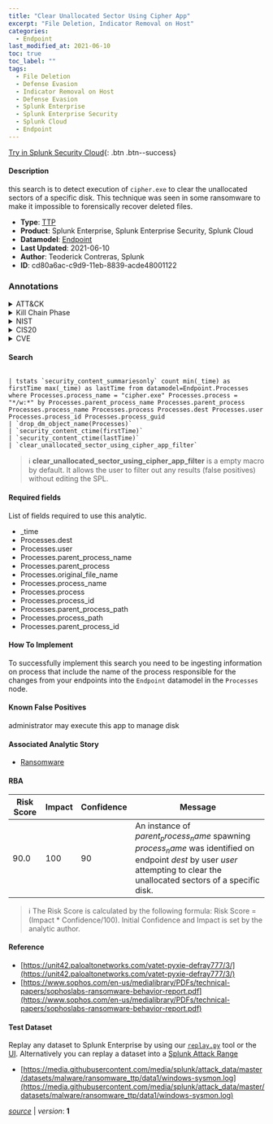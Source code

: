 ```yaml
---
title: "Clear Unallocated Sector Using Cipher App"
excerpt: "File Deletion, Indicator Removal on Host"
categories:
  - Endpoint
last_modified_at: 2021-06-10
toc: true
toc_label: ""
tags:
  - File Deletion
  - Defense Evasion
  - Indicator Removal on Host
  - Defense Evasion
  - Splunk Enterprise
  - Splunk Enterprise Security
  - Splunk Cloud
  - Endpoint
---
```




[Try in Splunk Security Cloud](https://www.splunk.com/en_us/cyber-security.html){: .btn .btn--success}

#### Description

this search is to detect execution of `cipher.exe` to clear the unallocated sectors of a specific disk. This technique was seen in some ransomware to make it impossible to forensically recover deleted files.

- **Type**: [TTP](https://github.com/splunk/security_content/wiki/Detection-Analytic-Types)
- **Product**: Splunk Enterprise, Splunk Enterprise Security, Splunk Cloud
- **Datamodel**: [Endpoint](https://docs.splunk.com/Documentation/CIM/latest/User/Endpoint)
- **Last Updated**: 2021-06-10
- **Author**: Teoderick Contreras, Splunk
- **ID**: cd80a6ac-c9d9-11eb-8839-acde48001122

### Annotations
<details>
  <summary>ATT&CK</summary>

<div markdown="1">

#### [ATT&CK](https://attack.mitre.org/)

| ID          | Technique   | Tactic         |
| ----------- | ----------- |--------------- |
| [T1070.004](https://attack.mitre.org/techniques/T1070/004/) | File Deletion | Defense Evasion |

| [T1070](https://attack.mitre.org/techniques/T1070/) | Indicator Removal on Host | Defense Evasion |

</div>
</details>


<details>
  <summary>Kill Chain Phase</summary>

<div markdown="1">

* Exploitation


</div>
</details>


<details>
  <summary>NIST</summary>

<div markdown="1">



</div>
</details>

<details>
  <summary>CIS20</summary>

<div markdown="1">



</div>
</details>

<details>
  <summary>CVE</summary>

<div markdown="1">


</div>
</details>


#### Search

```

| tstats `security_content_summariesonly` count min(_time) as firstTime max(_time) as lastTime from datamodel=Endpoint.Processes where Processes.process_name = "cipher.exe" Processes.process = "*/w:*" by Processes.parent_process_name Processes.parent_process Processes.process_name Processes.process Processes.dest Processes.user Processes.process_id Processes.process_guid 
| `drop_dm_object_name(Processes)` 
| `security_content_ctime(firstTime)` 
| `security_content_ctime(lastTime)` 
| `clear_unallocated_sector_using_cipher_app_filter`
```

> :information_source:
> **clear_unallocated_sector_using_cipher_app_filter** is a empty macro by default. It allows the user to filter out any results (false positives) without editing the SPL.



#### Required fields
List of fields required to use this analytic.
* _time
* Processes.dest
* Processes.user
* Processes.parent_process_name
* Processes.parent_process
* Processes.original_file_name
* Processes.process_name
* Processes.process
* Processes.process_id
* Processes.parent_process_path
* Processes.process_path
* Processes.parent_process_id



#### How To Implement
To successfully implement this search you need to be ingesting information on process that include the name of the process responsible for the changes from your endpoints into the `Endpoint` datamodel in the `Processes` node.
#### Known False Positives
administrator may execute this app to manage disk

#### Associated Analytic Story
* [Ransomware](/stories/ransomware)




#### RBA

| Risk Score  | Impact      | Confidence   | Message      |
| ----------- | ----------- |--------------|--------------|
| 90.0 | 100 | 90 | An instance of $parent_process_name$ spawning $process_name$ was identified on endpoint $dest$ by user $user$ attempting to clear the unallocated sectors of a specific disk. |


> :information_source:
> The Risk Score is calculated by the following formula: Risk Score = (Impact * Confidence/100). Initial Confidence and Impact is set by the analytic author.


#### Reference

* [https://unit42.paloaltonetworks.com/vatet-pyxie-defray777/3/](https://unit42.paloaltonetworks.com/vatet-pyxie-defray777/3/)
* [https://www.sophos.com/en-us/medialibrary/PDFs/technical-papers/sophoslabs-ransomware-behavior-report.pdf](https://www.sophos.com/en-us/medialibrary/PDFs/technical-papers/sophoslabs-ransomware-behavior-report.pdf)



#### Test Dataset
Replay any dataset to Splunk Enterprise by using our [`replay.py`](https://github.com/splunk/attack_data#using-replaypy) tool or the [UI](https://github.com/splunk/attack_data#using-ui).
Alternatively you can replay a dataset into a [Splunk Attack Range](https://github.com/splunk/attack_range#replay-dumps-into-attack-range-splunk-server)

* [https://media.githubusercontent.com/media/splunk/attack_data/master/datasets/malware/ransomware_ttp/data1/windows-sysmon.log](https://media.githubusercontent.com/media/splunk/attack_data/master/datasets/malware/ransomware_ttp/data1/windows-sysmon.log)



[*source*](https://github.com/splunk/security_content/tree/develop/detections/endpoint/clear_unallocated_sector_using_cipher_app.yml) \| *version*: **1**